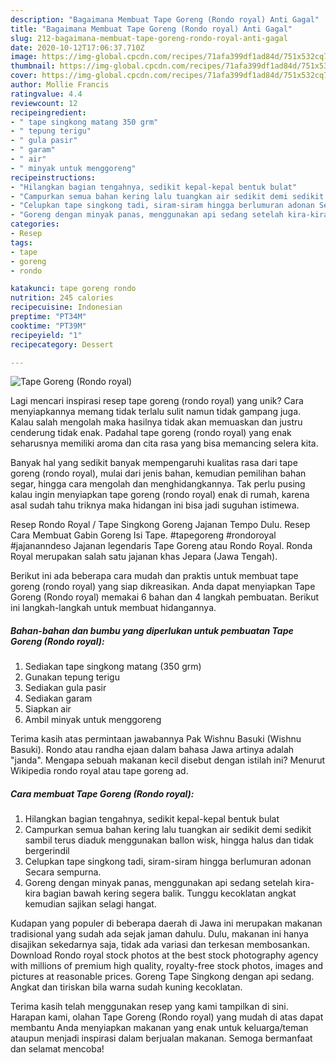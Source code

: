 ```yaml
---
description: "Bagaimana Membuat Tape Goreng (Rondo royal) Anti Gagal"
title: "Bagaimana Membuat Tape Goreng (Rondo royal) Anti Gagal"
slug: 212-bagaimana-membuat-tape-goreng-rondo-royal-anti-gagal
date: 2020-10-12T17:06:37.710Z
image: https://img-global.cpcdn.com/recipes/71afa399df1ad84d/751x532cq70/tape-goreng-rondo-royal-foto-resep-utama.jpg
thumbnail: https://img-global.cpcdn.com/recipes/71afa399df1ad84d/751x532cq70/tape-goreng-rondo-royal-foto-resep-utama.jpg
cover: https://img-global.cpcdn.com/recipes/71afa399df1ad84d/751x532cq70/tape-goreng-rondo-royal-foto-resep-utama.jpg
author: Mollie Francis
ratingvalue: 4.4
reviewcount: 12
recipeingredient:
- " tape singkong matang 350 grm"
- " tepung terigu"
- " gula pasir"
- " garam"
- " air"
- " minyak untuk menggoreng"
recipeinstructions:
- "Hilangkan bagian tengahnya, sedikit kepal-kepal bentuk bulat"
- "Campurkan semua bahan kering lalu tuangkan air sedikit demi sedikit sambil terus diaduk menggunakan ballon wisk, hingga halus dan tidak bergerindil"
- "Celupkan tape singkong tadi, siram-siram hingga berlumuran adonan Secara sempurna."
- "Goreng dengan minyak panas, menggunakan api sedang setelah kira-kira bagian bawah kering segera balik. Tunggu kecoklatan angkat kemudian sajikan selagi hangat."
categories:
- Resep
tags:
- tape
- goreng
- rondo

katakunci: tape goreng rondo 
nutrition: 245 calories
recipecuisine: Indonesian
preptime: "PT34M"
cooktime: "PT39M"
recipeyield: "1"
recipecategory: Dessert

---
```



![Tape Goreng (Rondo royal)](https://img-global.cpcdn.com/recipes/71afa399df1ad84d/751x532cq70/tape-goreng-rondo-royal-foto-resep-utama.jpg)

Lagi mencari inspirasi resep tape goreng (rondo royal) yang unik? Cara menyiapkannya memang tidak terlalu sulit namun tidak gampang juga. Kalau salah mengolah maka hasilnya tidak akan memuaskan dan justru cenderung tidak enak. Padahal tape goreng (rondo royal) yang enak seharusnya memiliki aroma dan cita rasa yang bisa memancing selera kita.

Banyak hal yang sedikit banyak mempengaruhi kualitas rasa dari tape goreng (rondo royal), mulai dari jenis bahan, kemudian pemilihan bahan segar, hingga cara mengolah dan menghidangkannya. Tak perlu pusing kalau ingin menyiapkan tape goreng (rondo royal) enak di rumah, karena asal sudah tahu triknya maka hidangan ini bisa jadi suguhan istimewa.

Resep Rondo Royal / Tape Singkong Goreng Jajanan Tempo Dulu. Resep Cara Membuat Gabin Goreng Isi Tape. #tapegoreng #rondoroyal #jajananndeso Jajanan legendaris Tape Goreng atau Rondo Royal. Ronda Royal merupakan salah satu jajanan khas Jepara (Jawa Tengah).


Berikut ini ada beberapa cara mudah dan praktis untuk membuat tape goreng (rondo royal) yang siap dikreasikan. Anda dapat menyiapkan Tape Goreng (Rondo royal) memakai 6 bahan dan 4 langkah pembuatan. Berikut ini langkah-langkah untuk membuat hidangannya.

<!--inarticleads1-->

##### Bahan-bahan dan bumbu yang diperlukan untuk pembuatan Tape Goreng (Rondo royal):

1. Sediakan  tape singkong matang (350 grm)
1. Gunakan  tepung terigu
1. Sediakan  gula pasir
1. Sediakan  garam
1. Siapkan  air
1. Ambil  minyak untuk menggoreng


Terima kasih atas permintaan jawabannya Pak Wishnu Basuki (Wishnu Basuki). Rondo atau randha ejaan dalam bahasa Jawa artinya adalah &#34;janda&#34;. Mengapa sebuah makanan kecil disebut dengan istilah ini? Menurut Wikipedia rondo royal atau tape goreng ad. 

<!--inarticleads2-->

##### Cara membuat Tape Goreng (Rondo royal):

1. Hilangkan bagian tengahnya, sedikit kepal-kepal bentuk bulat
1. Campurkan semua bahan kering lalu tuangkan air sedikit demi sedikit sambil terus diaduk menggunakan ballon wisk, hingga halus dan tidak bergerindil
1. Celupkan tape singkong tadi, siram-siram hingga berlumuran adonan Secara sempurna.
1. Goreng dengan minyak panas, menggunakan api sedang setelah kira-kira bagian bawah kering segera balik. Tunggu kecoklatan angkat kemudian sajikan selagi hangat.


Kudapan yang populer di beberapa daerah di Jawa ini merupakan makanan tradisional yang sudah ada sejak jaman dahulu. Dulu, makanan ini hanya disajikan sekedarnya saja, tidak ada variasi dan terkesan membosankan. Download Rondo royal stock photos at the best stock photography agency with millions of premium high quality, royalty-free stock photos, images and pictures at reasonable prices. Goreng Tape Singkong dengan api sedang. Angkat dan tiriskan bila warna sudah kuning kecoklatan. 

Terima kasih telah menggunakan resep yang kami tampilkan di sini. Harapan kami, olahan Tape Goreng (Rondo royal) yang mudah di atas dapat membantu Anda menyiapkan makanan yang enak untuk keluarga/teman ataupun menjadi inspirasi dalam berjualan makanan. Semoga bermanfaat dan selamat mencoba!
